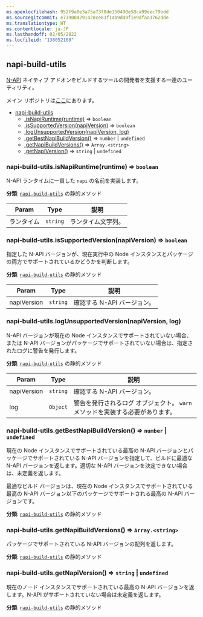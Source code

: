 ```yaml
---
ms.openlocfilehash: 952f9a0e3a75a73f8de150490e58ca99eec79bdd
ms.sourcegitcommit: e739004291428ce83f14b9d49f1e9dfaa3762dde
ms.translationtype: HT
ms.contentlocale: ja-JP
ms.lasthandoff: 02/05/2022
ms.locfileid: "138052168"
---
```

<a name="module_napi-build-utils"></a>

## <a name="napi-build-utils"></a>napi-build-utils
[N-API](https://nodejs.org/api/n-api.html#n_api_n_api) ネイティブ アドオンをビルドするツールの開発者を支援する一連のユーティリティ。

メイン リポジトリは[ここ](https://github.com/inspiredware/napi-build-utils#napi-build-utils)にあります。


* [napi-build-utils](#module_napi-build-utils)
    * [.isNapiRuntime(runtime)](#module_napi-build-utils.isNapiRuntime) ⇒ <code>boolean</code>
    * [.isSupportedVersion(napiVersion)](#module_napi-build-utils.isSupportedVersion) ⇒ <code>boolean</code>
    * [.logUnsupportedVersion(napiVersion, log)](#module_napi-build-utils.logUnsupportedVersion)
    * [.getBestNapiBuildVersion()](#module_napi-build-utils.getBestNapiBuildVersion) ⇒ <code>number</code> \| <code>undefined</code>
    * [.getNapiBuildVersions()](#module_napi-build-utils.getNapiBuildVersions) ⇒ <code>Array.&lt;string&gt;</code>
    * [.getNapiVersion()](#module_napi-build-utils.getNapiVersion) ⇒ <code>string</code> \| <code>undefined</code>

<a name="module_napi-build-utils.isNapiRuntime"></a>

### <a name="napi-build-utilsisnapiruntimeruntime--codebooleancode"></a>napi-build-utils.isNapiRuntime(runtime) ⇒ <code>boolean</code>
N-API ランタイムに一貫した `napi` の名前を実装します。

**分類**: [<code>napi-build-utils</code>](#module_napi-build-utils) の静的メソッド  

| Param | Type | 説明 |
| --- | --- | --- |
| ランタイム | <code>string</code> | ランタイム文字列。 |

<a name="module_napi-build-utils.isSupportedVersion"></a>

### <a name="napi-build-utilsissupportedversionnapiversion--codebooleancode"></a>napi-build-utils.isSupportedVersion(napiVersion) ⇒ <code>boolean</code>
指定した N-API バージョンが、現在実行中の Node インスタンスとパッケージの両方でサポートされているかどうかを判断します。

**分類**: [<code>napi-build-utils</code>](#module_napi-build-utils) の静的メソッド  

| Param | Type | 説明 |
| --- | --- | --- |
| napiVersion | <code>string</code> | 確認する N-API バージョン。 |

<a name="module_napi-build-utils.logUnsupportedVersion"></a>

### <a name="napi-build-utilslogunsupportedversionnapiversion-log"></a>napi-build-utils.logUnsupportedVersion(napiVersion, log)
N-API バージョンが現在の Node インスタンスでサポートされていない場合、または N-API バージョンがパッケージでサポートされていない場合は、指定されたログに警告を発行します。

**分類**: [<code>napi-build-utils</code>](#module_napi-build-utils) の静的メソッド  

| Param | Type | 説明 |
| --- | --- | --- |
| napiVersion | <code>string</code> | 確認する N-API バージョン。 |
| log | <code>Object</code> | 警告を発行されるログ オブジェクト。 `warn` メソッドを実装する必要があります。 |

<a name="module_napi-build-utils.getBestNapiBuildVersion"></a>

### <a name="napi-build-utilsgetbestnapibuildversion--codenumbercode--codeundefinedcode"></a>napi-build-utils.getBestNapiBuildVersion() ⇒ <code>number</code> \| <code>undefined</code>
現在の Node インスタンスでサポートされている最高の N-API バージョンとパッケージでサポートされている N-API バージョンを指定して、ビルドに最適な N-API バージョンを返します。適切な N-API バージョンを決定できない場合は、未定義を返します。

最適なビルド バージョンは、現在の Node インスタンスでサポートされている最高の N-API バージョン以下のパッケージでサポートされる最高の N-API バージョンです。

**分類**: [<code>napi-build-utils</code>](#module_napi-build-utils) の静的メソッド  
<a name="module_napi-build-utils.getNapiBuildVersions"></a>

### <a name="napi-build-utilsgetnapibuildversions--codearrayltstringgtcode"></a>napi-build-utils.getNapiBuildVersions() ⇒ <code>Array.&lt;string&gt;</code>
パッケージでサポートされている N-API バージョンの配列を返します。

**分類**: [<code>napi-build-utils</code>](#module_napi-build-utils) の静的メソッド  
<a name="module_napi-build-utils.getNapiVersion"></a>

### <a name="napi-build-utilsgetnapiversion--codestringcode--codeundefinedcode"></a>napi-build-utils.getNapiVersion() ⇒ <code>string</code> \| <code>undefined</code>
現在のノード インスタンスでサポートされている最高の N-API バージョンを返します。N-API がサポートされていない場合は未定義を返します。

**分類**: [<code>napi-build-utils</code>](#module_napi-build-utils) の静的メソッド  
